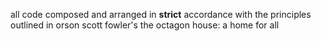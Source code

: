 all code composed and arranged in **strict** accordance with the principles outlined in orson scott fowler's the octagon house: a home for all
